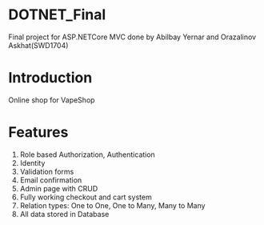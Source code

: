 # DOTNET_Final
Final project for ASP.NETCore MVC done by Abilbay Yernar and Orazalinov Askhat(SWD1704)
# Introduction
Online shop for VapeShop
# Features
1. Role based Authorization, Authentication
2. Identity
3. Validation forms
4. Email confirmation
5. Admin page with CRUD
6. Fully working checkout and cart system
7. Relation types: One to One, One to Many, Many to Many
8. All data stored in Database
